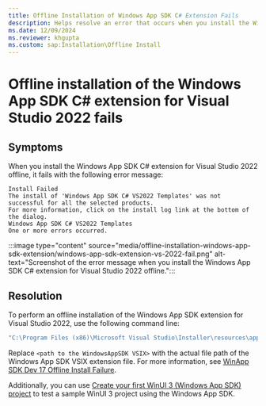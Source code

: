 ```yaml
---
title: Offline Installation of Windows App SDK C# Extension Fails
description: Helps resolve an error that occurs when you install the Windows App SDK C# extension for Visual Studio 2022 offline.
ms.date: 12/09/2024
ms.reviewer: khgupta
ms.custom: sap:Installation\Offline Install
---
```


# Offline installation of the Windows App SDK C# extension for Visual Studio 2022 fails

## Symptoms

When you install the Windows App SDK C# extension for Visual Studio 2022 offline, it fails with the following error message:

```output
Install Failed
The install of 'Windows App SDK C# VS2022 Templates' was not successful for all the selected products.
For more information, click on the install log link at the bottom of the dialog.
Windows App SDK C# VS2022 Templates
One or more errors occurred.
```

:::image type="content" source="media/offline-installation-windows-app-sdk-extension/windows-app-sdk-extension-vs-2022-fail.png" alt-text="Screenshot of the error message when you install the Windows App SDK C# extension for Visual Studio 2022 offline.":::

## Resolution

To perform an offline installation of the Windows App SDK extension for Visual Studio 2022, use the following command line:

```cmd
"C:\Program Files (x86)\Microsoft Visual Studio\Installer\resources\app\ServiceHub\Services\Microsoft.VisualStudio.Setup.Service\VSIXInstaller.exe" /noextensionpack <path to the WindowsAppSDK VSIX>
```

Replace `<path to the WindowsAppSDK VSIX>` with the actual file path of the Windows App SDK VSIX extension file. For more information, see [WinApp SDK Dev 17 Offline Install Failure](https://github.com/microsoft/WindowsAppSDK/issues/1846 ).

Additionally, you can use [Create your first WinUI 3 (Windows App SDK) project](/windows/apps/winui/winui3/create-your-first-winui3-app) to test a sample WinUI 3 project using the Windows App SDK.
